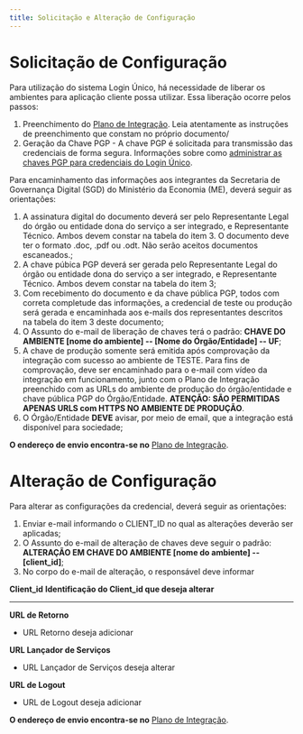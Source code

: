 ```yaml
---
title: Solicitação e Alteração de Configuração
---
```


# Solicitação de Configuração

Para utilização do sistema Login Único, há necessidade de liberar os
ambientes para aplicação cliente possa utilizar. Essa liberação ocorre
pelos passos:

1.  Preenchimento do [Plano de
    Integração](https://view.officeapps.live.com/op/view.aspx?src=https%3A%2F%2Fmanual-roteiro-integracao-login-unico.servicos.gov.br%2Fpt%2Fstable%2Farquivos%2FModelo_PlanodeIntegracao_LOGINUNICO_Versao-4.doc&wdOrigin=BROWSELINK).
    Leia atentamente as instruções de preenchimento que constam no
    próprio documento/
2.  Geração da Chave PGP - A chave PGP é solicitada para transmissão das
    credenciais de forma segura. Informações sobre como [administrar as
    chaves PGP para credenciais do Login Único](/INFORMACOES_TECNICAS_PARA_INTEGRACAO/vertopal.com_chavepgp/).

Para encaminhamento das informações aos integrantes da Secretaria de
Governança Digital (SGD) do Ministério da Economia (ME), deverá seguir
as orientações:

1.  A assinatura digital do documento deverá ser pelo Representante
    Legal do órgão ou entidade dona do serviço a ser integrado, e
    Representante Técnico. Ambos devem constar na tabela do item 3. O
    documento deve ter o formato .doc, .pdf ou .odt. Não serão aceitos
    documentos escaneados.;
2.  A chave púbica PGP deverá ser gerada pelo Representante Legal do
    órgão ou entidade dona do serviço a ser integrado, e Representante
    Técnico. Ambos devem constar na tabela do item 3;
3.  Com recebimento do documento e da chave pública PGP, todos com
    correta completude das informações, a credencial de teste ou
    produção será gerada e encaminhada aos e-mails dos representantes
    descritos na tabela do item 3 deste documento;
4.  O Assunto do e-mail de liberação de chaves terá o padrão: **CHAVE DO
    AMBIENTE \[nome do ambiente\] -- \[Nome do Órgão/Entidade\] -- UF**;
5.  A chave de produção somente será emitida após comprovação da
    integração com sucesso ao ambiente de TESTE. Para fins de
    comprovação, deve ser encaminhado para o e-mail com vídeo da
    integração em funcionamento, junto com o Plano de Integração
    preenchido com as URLs do ambiente de produção do órgão/entidade e
    chave pública PGP do Órgão/Entidade. **ATENÇÃO: SÃO PERMITIDAS
    APENAS URLS com HTTPS NO AMBIENTE DE PRODUÇÃO**.
6.  O Órgão/Entidade **DEVE** avisar, por meio de email, que a
    integração está disponível para sociedade;

**O endereço de envio encontra-se no** [Plano de
Integração](https://view.officeapps.live.com/op/view.aspx?src=https%3A%2F%2Fmanual-roteiro-integracao-login-unico.servicos.gov.br%2Fpt%2Fstable%2Farquivos%2FModelo_PlanodeIntegracao_LOGINUNICO_Versao-4.doc&wdOrigin=BROWSELINK).

# Alteração de Configuração

Para alterar as configurações da credencial, deverá seguir as
orientações:

1.  Enviar e-mail informando o CLIENT_ID no qual as alterações deverão
    ser aplicadas;
2.  O Assunto do e-mail de alteração de chaves deve seguir o padrão:
    **ALTERAÇÃO EM CHAVE DO AMBIENTE \[nome do ambiente\] --
    \[client_id\]**;
3.  No corpo do e-mail de alteração, o responsável deve informar

  **Client_id**                  **Identificação do Client_id que deseja alterar**
  ------------------------------ ---------------------------------------------------
  **URL de Retorno**    

  - URL Retorno deseja adicionar

  **URL Lançador de Serviços**   

  - URL Lançador de Serviços deseja alterar

  **URL de Logout**    
            
  - URL de Logout deseja adicionar

**O endereço de envio encontra-se no** [Plano de
Integração](https://view.officeapps.live.com/op/view.aspx?src=https%3A%2F%2Fmanual-roteiro-integracao-login-unico.servicos.gov.br%2Fpt%2Fstable%2Farquivos%2FModelo_PlanodeIntegracao_LOGINUNICO_Versao-4.doc&wdOrigin=BROWSELINK).
